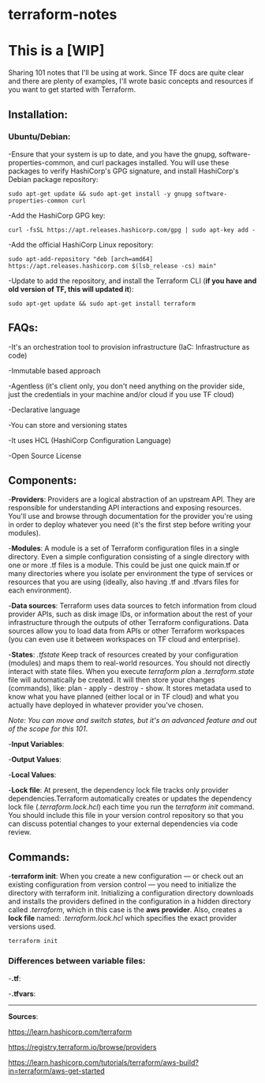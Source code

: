 # terraform-notes

# This is a [WIP]

Sharing 101 notes that I'll be using at work. Since TF docs are quite clear and there are plenty of examples, I'll wrote basic concepts and resources if you want to get started with Terraform.

## Installation:

### Ubuntu/Debian:

-Ensure that your system is up to date, and you have the gnupg, software-properties-common, and curl packages installed. You will use these packages to verify HashiCorp's GPG signature, and install HashiCorp's Debian package repository:

```
sudo apt-get update && sudo apt-get install -y gnupg software-properties-common curl
```

-Add the HashiCorp GPG key:

```
curl -fsSL https://apt.releases.hashicorp.com/gpg | sudo apt-key add -
```

-Add the official HashiCorp Linux repository:

```
sudo apt-add-repository "deb [arch=amd64] https://apt.releases.hashicorp.com $(lsb_release -cs) main"
```

-Update to add the repository, and install the Terraform CLI (**if you have and old version of TF, this will updated it**):

```
sudo apt-get update && sudo apt-get install terraform
```

## FAQs:

-It's an orchestration tool to provision infrastructure (IaC: Infrastructure as code)

-Immutable based approach

-Agentless (it's client only, you don't need anything on the provider side, just the credentials in your machine and/or cloud if you use TF cloud)

-Declarative language

-You can store and versioning states

-It uses HCL (HashiCorp Configuration Language)

-Open Source License

## Components:

-**Providers**: Providers are a logical abstraction of an upstream API. They are responsible for understanding API interactions and exposing resources. You'll use and browse through documentation for the provider you're using in order to deploy whatever you need (it's the first step before writing your modules). 

-**Modules**: A module is a set of Terraform configuration files in a single directory. Even a simple configuration consisting of a single directory with one or more .tf files is a module. This could be just one quick main.tf or many directories where you isolate per environment the type of services or resources that you are using (ideally, also having .tf and .tfvars files for each environment).

-**Data sources**: Terraform uses data sources to fetch information from cloud provider APIs, such as disk image IDs, or information about the rest of your infrastructure through the outputs of other Terraform configurations. Data sources allow you to load data from APIs or other Terraform workspaces (you can even use it between workspaces on TF cloud and enterprise).

-**States**: *.tfstate* Keep track of resources created by your configuration (modules) and maps them to real-world resources. You should not directly interact with state files.
When you execute *terraform plan* a *.terraform.state* file will automatically be created. It will then store your changes (commands), like: plan - apply - destroy - show. It stores  metadata used to know what you have planned (either local or in TF cloud) and what you actually have deployed in whatever provider you've chosen.

*Note: You can move and switch states, but it's an advanced feature and out of the scope for this 101*.

-**Input Variables**:

-**Output Values**:

-**Local Values**:

-**Lock file**: At present, the dependency lock file tracks only provider dependencies.Terraform automatically creates or updates the dependency lock file (*.terraform.lock.hcl*) each time you run the *terraform init* command. You should include this file in your version control repository so that you can discuss potential changes to your external dependencies via code review.

## Commands:

-**terraform init**: When you create a new configuration — or check out an existing configuration from version control — you need to initialize the directory with terraform init. Initializing a configuration directory downloads and installs the providers defined in the configuration in a hidden directory called *.terraform*, which in this case is the **aws provider**. Also, creates a **lock file** named: *.terraform.lock.hcl* which specifies the exact provider versions used.

```
terraform init
```

### Differences between variable files:

-**.tf**:

  
-**.tfvars**:


---
**Sources**:

https://learn.hashicorp.com/terraform

https://registry.terraform.io/browse/providers

https://learn.hashicorp.com/tutorials/terraform/aws-build?in=terraform/aws-get-started
